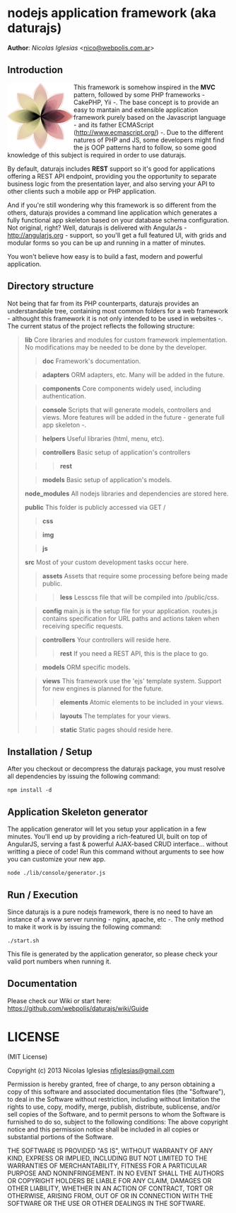 nodejs application framework (aka daturajs)
===========================================

**Author**: _Nicolas Iglesias_ <<nico@webpolis.com.ar>>

Introduction
----------
<img width="150" align="left" src="https://github.com/webpolis/daturajs/blob/master/lib/doc/daturajs.png?raw=true" />

This framework is somehow inspired in the **MVC** pattern, followed by some PHP frameworks - CakePHP, Yii -.
The base concept is to provide an easy to mantain and extensible application framework 
purely based on the Javascript language - and its father ECMAScript (http://www.ecmascript.org/) -.
Due to the different natures of PHP and JS, some developers might find the js OOP patterns 
hard to follow, so some good knowledge of this subject is required in order to use daturajs.

By default, daturajs includes **REST** support so it's good for applications offering 
a REST API endpoint, providing you the opportunity to separate business logic from 
the presentation layer, and also serving your API to other clients such a mobile app 
or PHP application.

And if you're still wondering why this framework is so different from the others, 
daturajs provides a command line application which generates a fully functional 
app skeleton based on your database schema configuration. Not original, right? Well, 
daturajs is delivered with AngularJs - http://angularjs.org - support, so you'll get 
a full featured UI, with grids and modular forms so you can be up and running in a 
matter of minutes.

You won't believe how easy is to build a fast, modern and powerful application.


## Directory structure

Not being that far from its PHP counterparts, daturajs provides an understandable 
tree, containing most common folders for a web framework - althought this framework 
it is not only intended to be used in websites -.
The current status of the project reflects the following structure:

>**lib**  Core libraries and modules for custom framework implementation. 
No modifications may be needed to be done by the developer.
>>**doc**  Framework's documentation.
>
>>**adapters**  ORM adapters, etc. Many will be added in the future.
>
>>**components**  Core components widely used, including authentication.
>
>>**console**  Scripts that will generate models, controllers and views. 
More features will be added in the future - generate full app skeleton -.
>
>>**helpers**  Useful libraries (html, menu, etc).
>
>>**controllers**  Basic setup of application's controllers
>
>>>**rest**
>
>>**models**  Basic setup of application's models.
>
>**node_modules**  All nodejs libraries and dependencies are stored here.
>
>**public**  This folder is publicly accessed via GET /
>
>>**css**
>
>>**img**
>
>>**js**
>
>**src**  Most of your custom development tasks occur here.
>
>>**assets**  Assets that require some processing before being made public.
>
>>>**less**  Lesscss file that will be compiled into /public/css.
>
>>**config**  main.js is the setup file for your application. 
routes.js contains specification for URL paths and actions taken when receiving specific requests.
>
>>**controllers**  Your controllers will reside here.
>>>**rest**  If you need a REST API, this is the place to go.
>
>>**models**  ORM specific models.
>
>>**views**  This framework use the 'ejs' template system. 
Support for new engines is planned for the future.
>>>**elements**  Atomic elements to be included in your views.
>
>>>**layouts**  The templates for your views.
>
>>>**static**  Static pages should reside here.

## Installation / Setup

After you checkout or decompress the daturajs package, you must resolve all dependencies by 
issuing the following command:

```
npm install -d
```

## Application Skeleton generator

The application generator will let you setup your application in a few minutes. 
You'll end up by providing a rich-featured UI, built on top of AngularJS, serving 
a fast & powerful AJAX-based CRUD interface... without writting a piece of code!
Run this command without arguments to see how you can customize your new app.

```
node ./lib/console/generator.js
```

## Run / Execution

Since daturajs is a pure nodejs framework, there is no need to have an instance of a 
www server running - nginx, apache, etc -. The only method to make it work is by 
issuing the following command:

```
./start.sh
```

This file is generated by the application generator, so please check your valid 
port numbers when running it.

## Documentation

Please check our Wiki or start here: https://github.com/webpolis/daturajs/wiki/Guide

# LICENSE

(MIT License)

Copyright (c) 2013 Nicolas Iglesias <nfiglesias@gmail.com>

Permission is hereby granted, free of charge, to any person obtaining a copy of this software and associated documentation files (the "Software"), to deal in the Software without restriction, including without limitation the rights to use, copy, modify, merge, publish, distribute, sublicense, and/or sell copies of the Software, and to permit persons to whom the Software is furnished to do so, subject to the following conditions:
The above copyright notice and this permission notice shall be included in all copies or substantial portions of the Software.

THE SOFTWARE IS PROVIDED "AS IS", WITHOUT WARRANTY OF ANY KIND, EXPRESS OR IMPLIED, INCLUDING BUT NOT LIMITED TO THE WARRANTIES OF MERCHANTABILITY, FITNESS FOR A PARTICULAR PURPOSE AND NONINFRINGEMENT. IN NO EVENT SHALL THE AUTHORS OR COPYRIGHT HOLDERS BE LIABLE FOR ANY CLAIM, DAMAGES OR OTHER LIABILITY, WHETHER IN AN ACTION OF CONTRACT, TORT OR OTHERWISE, ARISING FROM, OUT OF OR IN CONNECTION WITH THE SOFTWARE OR THE USE OR OTHER DEALINGS IN THE SOFTWARE.
